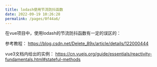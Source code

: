 ```yaml
---
title: lodash使用节流防抖函数
date: 2022-09-19 10:26:28
permalink: /pages/0f44a6/
---
```

在vue项目中，使用lodash的节流防抖函数有一定的误区的：

参考教程：
https://blog.csdn.net/Delete_89x/article/details/122000444

vue3文档内给出的实例：
https://cn.vuejs.org/guide/essentials/reactivity-fundamentals.html#stateful-methods
